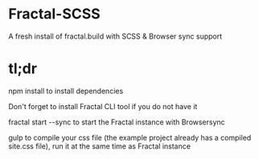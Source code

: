# Fractal-SCSS
A fresh install of fractal.build with SCSS &amp; Browser sync support

# tl;dr

npm install to install dependencies

Don't forget to install Fractal CLI tool if you do not have it

fractal start --sync to start the Fractal instance with Browsersync

gulp to compile your css file (the example project already has a compiled site.css file), run it at the same time as Fractal instance